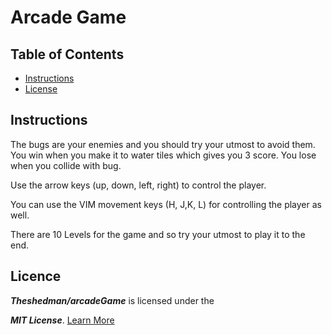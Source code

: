 # Arcade Game
## Table of Contents

* [Instructions](#instructions)
* [License](#license)

## Instructions
The bugs are your enemies and you should try your utmost to avoid them.
You win when you make it to water tiles which gives you 3 score. You lose when you collide with bug.

Use the arrow keys (up, down, left, right) to control the player.

You can use the VIM movement keys (H, J,K, L) for controlling the player as well.

There are 10 Levels for the game and so try your utmost to play it to the end.

## Licence
**_Theshedman/arcadeGame_**  is licensed under the

**_MIT License_**. [Learn More](LICENSE)